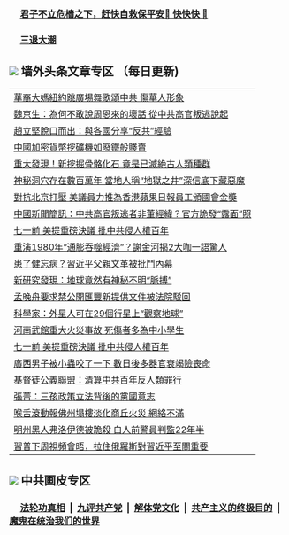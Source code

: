 
 ### &nbsp;&nbsp;&nbsp;&nbsp; [君子不立危樯之下，赶快自救保平安🍎 快快快 📩](https://github.com/pwgy/td/blob/master/README.md)

 ### &nbsp;&nbsp;&nbsp;&nbsp; [三退大潮](https://ww3.xkide.work/?key=zuuelqyfglsfjmgm&pin=65881581&ag=ogQuit&from=pw2) 

## <img src="https://img.icons8.com/cute-clipart/2x/circled-right.png"> 墙外头条文章专区 （每日更新)

<Table>
<tr><td colspan="2" align="left"><a href="https://wwd.cheuw.work/?ag=c1451888&key=gxnhdrolmqgsbjmd&from=pw2">華裔大媽紐約跳廣場舞歌頌中共 傷華人形象
</a></td></tr>
<tr><td colspan="2" align="left"><a href="https://wwd.cheuw.work/?ag=c1451912&key=gxnhdrolmqgsbjmd&from=pw2">魏京生：為何不敢說周恩來的壞話  從中共高官叛逃說起
</a></td></tr>
<tr><td colspan="2" align="left"><a href="https://wwd.cheuw.work/?ag=c1451876&key=gxnhdrolmqgsbjmd&from=pw2">趙立堅脫口而出：與各國分享“反共”經驗
</a></td></tr>
<tr><td colspan="2" align="left"><a href="https://wwd.cheuw.work/?ag=c1451847&key=gxnhdrolmqgsbjmd&from=pw2">中國加密貨幣挖礦機如廢鐵般賤賣
</a></td></tr>
<tr><td colspan="2" align="left"><a href="https://wwd.cheuw.work/?ag=c1451856&key=gxnhdrolmqgsbjmd&from=pw2">重大發現！新挖掘骨骼化石 竟是已滅絶古人類種群
</a></td></tr>
<tr><td colspan="2" align="left"><a href="https://wwd.cheuw.work/?ag=c1451829&key=gxnhdrolmqgsbjmd&from=pw2">神秘洞穴存在數百萬年 當地人稱“地獄之井”深信底下藏惡魔
</a></td></tr>
<tr><td colspan="2" align="left"><a href="https://wwd.cheuw.work/?ag=c1451909&key=gxnhdrolmqgsbjmd&from=pw2">對抗北京打壓 美議員力推為香港蘋果日報員工頒國會金獎
</a></td></tr>
<tr><td colspan="2" align="left"><a href="https://wwd.cheuw.work/?ag=c1451926&key=gxnhdrolmqgsbjmd&from=pw2">中國新聞簡訊：中共高官叛逃者非董經緯？官方詭發“露面”照
</a></td></tr>
<tr><td colspan="2" align="left"><a href="https://wwd.cheuw.work/?ag=c1451850&key=gxnhdrolmqgsbjmd&from=pw2">七一前 美提重磅決議 批中共侵人權百年
</a></td></tr>
<tr><td colspan="2" align="left"><a href="https://wwd.cheuw.work/?ag=c1451857&key=gxnhdrolmqgsbjmd&from=pw2">重演1980年“通膨吞噬經濟”？謝金河揭2大咖一語驚人
</a></td></tr>
<tr><td colspan="2" align="left"><a href="https://wwd.cheuw.work/?ag=c1451904&key=gxnhdrolmqgsbjmd&from=pw2">患了健忘病？習近平父親文革被批鬥內幕
</a></td></tr>
<tr><td colspan="2" align="left"><a href="https://wwd.cheuw.work/?ag=c1451886&key=gxnhdrolmqgsbjmd&from=pw2">新研究發現：地球竟然有神秘不明“脈搏”
</a></td></tr>
<tr><td colspan="2" align="left"><a href="https://wwd.cheuw.work/?ag=c1451868&key=gxnhdrolmqgsbjmd&from=pw2">孟晚舟要求禁公開匯豐新提供文件被法院駁回
</a></td></tr>
<tr><td colspan="2" align="left"><a href="https://wwd.cheuw.work/?ag=c1451885&key=gxnhdrolmqgsbjmd&from=pw2">科學家：外星人可在29個行星上“觀察地球”
</a></td></tr>
<tr><td colspan="2" align="left"><a href="https://wwd.cheuw.work/?ag=c1451889&key=gxnhdrolmqgsbjmd&from=pw2">河南武館重大火災事故 死傷者多為中小學生
</a></td></tr>
<tr><td colspan="2" align="left"><a href="https://wwd.cheuw.work/?ag=c1451905&key=gxnhdrolmqgsbjmd&from=pw2">七一前 美提重磅決議 批中共侵人權百年
</a></td></tr>
<tr><td colspan="2" align="left"><a href="https://wwd.cheuw.work/?ag=c1451854&key=gxnhdrolmqgsbjmd&from=pw2">廣西男子被小蟲咬了一下 數日後多器官衰竭險喪命
</a></td></tr>
<tr><td colspan="2" align="left"><a href="https://wwd.cheuw.work/?ag=c1451810&key=gxnhdrolmqgsbjmd&from=pw2">基督徒公義聯盟：清算中共百年反人類罪行
</a></td></tr>
<tr><td colspan="2" align="left"><a href="https://wwd.cheuw.work/?ag=c1451809&key=gxnhdrolmqgsbjmd&from=pw2">張菁：三孩政策立法背後的黨國意志
</a></td></tr>
<tr><td colspan="2" align="left"><a href="https://wwd.cheuw.work/?ag=c1451907&key=gxnhdrolmqgsbjmd&from=pw2">喉舌滾動報佛州塌樓淡化商丘火災 網絡不滿
</a></td></tr>
<tr><td colspan="2" align="left"><a href="https://wwd.cheuw.work/?ag=c1451908&key=gxnhdrolmqgsbjmd&from=pw2">明州黑人弗洛伊德被跪殺 白人前警員判監22年半
</a></td></tr>
<tr><td colspan="2" align="left"><a href="https://wwd.cheuw.work/?ag=c1451881&key=gxnhdrolmqgsbjmd&from=pw2">習普下周視頻會晤，拉住俄羅斯對習近平至關重要
</a></td></tr>

 </Table>

 ## <img src="https://img.icons8.com/cute-clipart/2x/circled-right.png"> 中共画皮专区
 ### &nbsp;&nbsp;&nbsp;&nbsp; [法轮功真相](https://github.com/begood0513/basic/blob/master/README.md) &nbsp;|&nbsp; [九评共产党](https://github.com/begood0513/9ping.md/blob/master/README.md) &nbsp;|&nbsp; [解体党文化](https://github.com/begood0513/jtdwh.md/blob/master/README.md)   &nbsp;|&nbsp; [共产主义的终极目的](https://github.com/begood0513/gczydzjmd.md/blob/master/README.md) &nbsp;|&nbsp; [魔鬼在统治我们的世界](https://github.com/begood0513/gczydzjmd.md/blob/master/README.md) 
